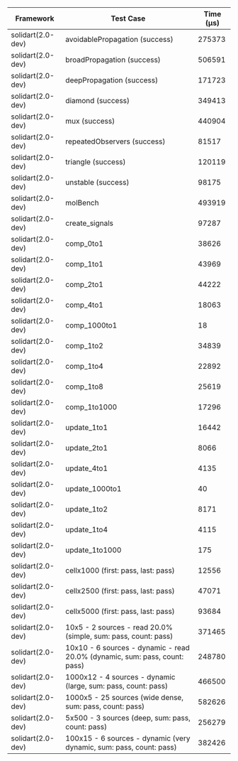 | Framework | Test Case | Time (μs) |
| --- | --- | --- |
| solidart(2.0-dev) | avoidablePropagation (success) | 275373 |
| solidart(2.0-dev) | broadPropagation (success) | 506591 |
| solidart(2.0-dev) | deepPropagation (success) | 171723 |
| solidart(2.0-dev) | diamond (success) | 349413 |
| solidart(2.0-dev) | mux (success) | 440904 |
| solidart(2.0-dev) | repeatedObservers (success) | 81517 |
| solidart(2.0-dev) | triangle (success) | 120119 |
| solidart(2.0-dev) | unstable (success) | 98175 |
| solidart(2.0-dev) | molBench | 493919 |
| solidart(2.0-dev) | create_signals | 97287 |
| solidart(2.0-dev) | comp_0to1 | 38626 |
| solidart(2.0-dev) | comp_1to1 | 43969 |
| solidart(2.0-dev) | comp_2to1 | 44222 |
| solidart(2.0-dev) | comp_4to1 | 18063 |
| solidart(2.0-dev) | comp_1000to1 | 18 |
| solidart(2.0-dev) | comp_1to2 | 34839 |
| solidart(2.0-dev) | comp_1to4 | 22892 |
| solidart(2.0-dev) | comp_1to8 | 25619 |
| solidart(2.0-dev) | comp_1to1000 | 17296 |
| solidart(2.0-dev) | update_1to1 | 16442 |
| solidart(2.0-dev) | update_2to1 | 8066 |
| solidart(2.0-dev) | update_4to1 | 4135 |
| solidart(2.0-dev) | update_1000to1 | 40 |
| solidart(2.0-dev) | update_1to2 | 8171 |
| solidart(2.0-dev) | update_1to4 | 4115 |
| solidart(2.0-dev) | update_1to1000 | 175 |
| solidart(2.0-dev) | cellx1000 (first: pass, last: pass) | 12556 |
| solidart(2.0-dev) | cellx2500 (first: pass, last: pass) | 47071 |
| solidart(2.0-dev) | cellx5000 (first: pass, last: pass) | 93684 |
| solidart(2.0-dev) | 10x5 - 2 sources - read 20.0% (simple, sum: pass, count: pass) | 371465 |
| solidart(2.0-dev) | 10x10 - 6 sources - dynamic - read 20.0% (dynamic, sum: pass, count: pass) | 248780 |
| solidart(2.0-dev) | 1000x12 - 4 sources - dynamic (large, sum: pass, count: pass) | 466500 |
| solidart(2.0-dev) | 1000x5 - 25 sources (wide dense, sum: pass, count: pass) | 582626 |
| solidart(2.0-dev) | 5x500 - 3 sources (deep, sum: pass, count: pass) | 256279 |
| solidart(2.0-dev) | 100x15 - 6 sources - dynamic (very dynamic, sum: pass, count: pass) | 382426 |
